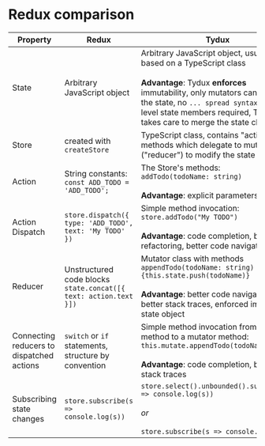 
# Redux comparison

Property|Redux|Tydux
-|-|-
State | Arbitrary JavaScript object | Arbitrary JavaScript object, usually based on a TypeScript class <br><br> **Advantage**: Tydux **enforces** immutability, only mutators can mutate the state, no `... spread syntax` for top-level state members required, Tydux takes care to merge the state changes  
Store | created with `createStore` | TypeScript class, contains "actions" as methods which delegate to mutators ("reducer") to modify the state
Action | String constants: <br> `const ADD_TODO = 'ADD_TODO';` | The Store's methods: <br> `addTodo(todoName: string)` <br><br> **Advantage**: explicit parameters 
Action Dispatch | `store.dispatch({ type: 'ADD_TODO', text: 'My TODO' })`    | Simple method invocation: <br> `store.addTodo("My TODO")` <br><br> **Advantage**: code completion, better refactoring, better code navigation
Reducer | Unstructured code blocks <br> `state.concat([{ text: action.text }])` | Mutator class with methods <br>`appendTodo(todoName: string) {this.state.push(todoName)}` <br><br> **Advantage**: better code navigation, better stack traces, enforced immutable state object
Connecting reducers to dispatched actions | `switch` or `if` statements, structure by convention | Simple method invocation from store method to a mutator method: <br> `this.mutate.appendTodo(todoName)` <br><br> **Advantage**: code completion, better stack traces
Subscribing state changes | `store.subscribe(s => console.log(s))` | `store.select().unbounded().subscribe(s => console.log(s))` <br><br> *or* <br><br> `store.subscribe(s => console.log(s))` | `store.select().bounded(context).subscribe(s => console.log(s))` <br><br> **Advantage**: Enforced subscription management to avoid memory leaks

